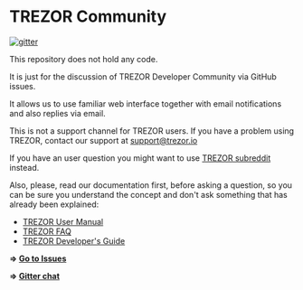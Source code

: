 # TREZOR Community

[![gitter](https://badges.gitter.im/trezor/community.svg)](https://gitter.im/trezor/community)

This repository does not hold any code.

It is just for the discussion of TREZOR Developer Community via GitHub issues.

It allows us to use familiar web interface together with email notifications and also replies via email.

This is not a support channel for TREZOR users. If you have a problem using TREZOR, contact our support at support@trezor.io

If you have an user question you might want to use [TREZOR subreddit](https://www.reddit.com/r/TREZOR) instead.

Also, please, read our documentation first, before asking a question, so you can be sure you understand the concept and don't ask something that has already been explained:

* [TREZOR User Manual](https://doc.satoshilabs.com/trezor-user/)
* [TREZOR FAQ](https://doc.satoshilabs.com/trezor-faq/)
* [TREZOR Developer's Guide](https://doc.satoshilabs.com/trezor-tech/)

**⇒ [Go to Issues](https://github.com/trezor/community/issues)**

**⇒ [Gitter chat](https://gitter.im/trezor/community)**
